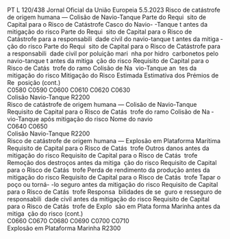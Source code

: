 PT  L 120/438 Jornal Oficial da União Europeia 5.5.2023
 Risco de catástrofe de origem humana — Colisão de 
Navio-Tanque  Parte do Requi ­
sito de Capital 
para o Risco de 
Catástrofe 
Casco do Navio- 
-Tanque t antes 
da mitigação do 
risco  Parte do Requi ­
sito de Capital 
para o Risco de 
Catástrofe para 
a responsabili ­
dade civil do 
navio-tanque t 
antes da mitiga ­
ção do risco  Parte do Requi ­
sito de Capital 
para o Risco de 
Catástrofe para 
a responsabili ­
dade civil por 
poluição mari ­
nha por hidro ­
carbonetos pelo 
navio-tanque t 
antes da mitiga ­
ção do risco  Requisito de 
Capital para o 
Risco de Catás ­
trofe do ramo 
Colisão de Na ­
vio-Tanque an ­
tes da mitigação 
do risco  Mitigação do 
Risco Estimada  Estimativa dos 
Prémios de Re ­
posição  (cont.)  
C0580  C0590  C0600  C0610  C0620  C0630  
Colisão Navio-Tanque  R2200  
Risco de catástrofe de origem humana — Colisão de 
Navio-Tanque  Requisito de 
Capital para o 
Risco de Catás ­
trofe do ramo 
Colisão de Na ­
vio-Tanque após 
mitigação do 
risco  Nome do navio  
C0640  C0650  
Colisão Navio-Tanque  R2200  
Risco de catástrofe de origem humana — Explosão em 
Plataforma Marítima  Requisito de 
Capital para o 
Risco de Catás ­
trofe Outros 
danos antes da 
mitigação do 
risco  Requisito de 
Capital para o 
Risco de Catás ­
trofe Remoção 
dos destroços 
antes da mitiga ­
ção do risco  Requisito de 
Capital para o 
Risco de Catás ­
trofe Perda de 
rendimento da 
produção antes 
da mitigação do 
risco  Requisito de 
Capital para o 
Risco de Catás ­
trofe Tapar o 
poço ou torná- 
-lo seguro antes 
da mitigação do 
risco  Requisito de 
Capital para o 
Risco de Catás ­
trofe Responsa ­
bilidades de se ­
guro e resseguro 
de responsabili ­
dade civil antes 
da mitigação do 
risco  Requisito de 
Capital para o 
Risco de Catás ­
trofe de Explo ­
são em Plata ­
forma Marinha 
antes da mitiga ­
ção do risco  (cont.)  
C0660  C0670  C0680  C0690  C0700  C0710  
Explosão em Plataforma Marinha  R2300